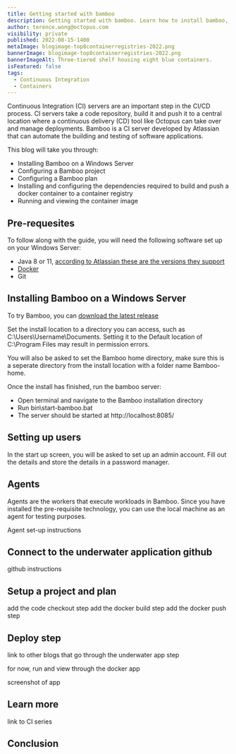 ```yaml
---
title: Getting started with bamboo
description: Getting started with bamboo. Learn how to install bamboo, build and push a docker image to a conainer registry.
author: terence.wong@octopus.com
visibility: private
published: 2022-08-15-1400
metaImage: blogimage-top8containerregistries-2022.png
bannerImage: blogimage-top8containerregistries-2022.png
bannerImageAlt: Three-tiered shelf housing eight blue containers.
isFeatured: false
tags: 
  - Continuous Integration
  - Containers
---
```


Continuous Integration (CI) servers are an important step in the CI/CD process. CI servers take a code repository, build it and push it to a central location where a continuous delivery (CD) tool like Octopus can take over and manage deployments. Bamboo is a CI server developed by Atlassian that can automate the building and testing of software applications.

This blog will take you through:

- Installing Bamboo on a Windows Server
- Configuring a Bamboo project
- Configuring a Bamboo plan 
- Installing and configuring the dependencies required to build and push a docker container to a container registry
- Running and viewing the container image

## Pre-requesites

To follow along with the guide, you will need the following software set up on your Windows Server:

- Java 8 or 11, [according to Atlassian these are the versions they support](https://confluence.atlassian.com/bamboo/supported-platforms-289276764.html)
- [Docker](https://docs.docker.com/desktop/install/windows-install/)
- Git

## Installing Bamboo on a Windows Server

To try Bamboo, you can [download the latest release](https://www.atlassian.com/software/bamboo/download)

Set the install location to a directory you can access, such as C:\Users\Username\Documents. Setting it to the Default location of C:\Program Files may result in permission errors.

You will also be asked to set the Bamboo home directory, make sure this is a seperate directory from the install location with a folder name Bamboo-home.

Once the install has finished, run the bamboo server:

- Open terminal and navigate to the Bamboo installation directory
- Run bin\start-bamboo.bat
- The server should be started at http://localhost:8085/

## Setting up users

In the start up screen, you will be asked to set up an admin account. Fill out the details and store the details in a password manager.

## Agents

Agents are the workers that execute workloads in Bamboo. Since you have installed the pre-requisite technology, you can use the local machine as an agent for testing purposes.

Agent set-up instructions

## Connect to the underwater application github

github instructions

## Setup a project and plan

add the code checkout step
add the docker build step
add the docker push step

## Deploy step

link to other blogs that go through the underwater app step

for now, run and view through the docker app

screenshot of app

## Learn more

link to CI series

## Conclusion

